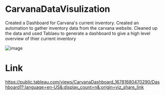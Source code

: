 # CarvanaDataVisulization

Created a Dashboard for Carvana's current inventory. Created an automation to gather inventory data from the carvana website. Cleaned up the data and used Tablaeu to generate a dashboard to give a high level overview of thier current inventory 

![image](https://user-images.githubusercontent.com/51274827/223332602-9408090e-66ed-4fd6-9488-c67d0db6d203.png)

# Link
https://public.tableau.com/views/CarvanaDashboard_16781680470290/Dashboard1?:language=en-US&:display_count=n&:origin=viz_share_link
